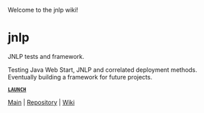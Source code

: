 Welcome to the jnlp wiki!

# jnlp

JNLP tests and framework.

Testing Java Web Start, JNLP and correlated deployment methods.
Eventually building a framework for future projects.

[**`LAUNCH`**](download/jnlp.jnlp)


[Main](https://cheuberger.github.io/) |
[Repository](https://github.com/CHeuberger/jnlp) |
[Wiki](https://github.com/CHeuberger/jnlp/wiki)
